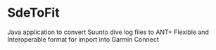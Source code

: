 # SdeToFit
Java application to convert Suunto dive log files to ANT+ Flexible and Interoperable format for import into Garmin Connect

